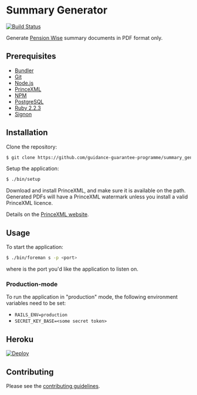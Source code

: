 # Summary Generator

[![Build Status](https://magnum.travis-ci.com/guidance-guarantee-programme/pdf_output.svg?token=Na2Zajdrgs8wscyzQfn2)](https://magnum.travis-ci.com/guidance-guarantee-programme/pdf_output)

Generate [Pension Wise] summary documents in PDF format only.


## Prerequisites

* [Bundler]
* [Git]
* [Node.js][Node]
* [PrinceXML]
* [NPM]         
* [PostgreSQL]
* [Ruby 2.2.3][Ruby]
* [Signon]


## Installation

Clone the repository:

```sh
$ git clone https://github.com/guidance-guarantee-programme/summary_generator.git
```

Setup the application:

```sh
$ ./bin/setup
```

Download and install PrinceXML, and make sure it is available on the path. Generated PDFs will
have a PrinceXML watermark unless you install a valid PrinceXML licence.

Details on the [PrinceXML website][princexml].

## Usage

To start the application:

```sh
$ ./bin/foreman s -p <port>
```

where <port> is the port you'd like the application to listen on.

### Production-mode

To run the application in "production" mode, the following environment variables need to be set:

* `RAILS_ENV=production`
* `SECRET_KEY_BASE=<some secret token>`

## Heroku

[![Deploy](https://www.herokucdn.com/deploy/button.png)](https://heroku.com/deploy)


## Contributing

Please see the [contributing guidelines](/CONTRIBUTING.md).

[bundler]: http://bundler.io
[git]: http://git-scm.com
[heroku]: https://www.heroku.com
[node]: http://nodejs.org
[npm]: https://www.npmjs.org
[pension wise]: https://www.pensionwise.gov.uk          
[postgresql]: http://www.postgresql.org
[princexml]: http://www.princexml.com/
[ruby]: http://www.ruby-lang.org/en
[signon]: https://github.com/guidance-guarantee-programme/signonotron2
